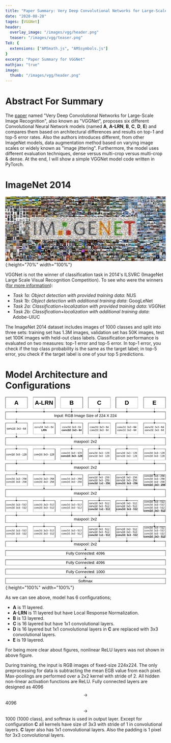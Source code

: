 ```yaml
---
title: "Paper Summary: Very Deep Convolutional Networks for Large-Scale Image Recognition"
date: "2020-08-20"
tages: [VGGNet]
header:
  overlay_image: "/images/vgg/header.png"
  teaser: "/images/vgg/teaser.png"
TeX: {
  extensions: ["AMSmath.js", "AMSsymbols.js"]
}
excerpt: "Paper Summary for VGGNet"
mathjax: "true"
image:
  thumb: "/images/vgg/header.png"
---
```


# Abstract For Summary

The [paper](https://arxiv.org/pdf/1409.1556.pdf) named "Very Deep Convolutional Networks for Large-Scale Image Recognition", also known as "VGGNet", proposes six different Convolutional Neural Network models (named **A**, **A-LRN**, **B**, **C**, **D**, **E**) and compares them based on architectural differences and results on top-1 and top-5 error rates. Also the authors introduces different, from other ImageNet models, data augmentation method based on varying image scales or widely known as "image jittering". Furthermore, the model uses different evaluation techniques, dense versus multi-crop versus multi-crop & dense. At the end, I will show a simple VGGNet model code written in PyTorch. 

# ImageNet 2014

![test image size](/images/vgg/imagenet.jpeg){:height="70%" width="100%"}

VGGNet is not the winner of classification task in 2014's ILSVRC (ImageNet Large Scale Visual Recognition Competition). To see who were the winners ([for more information](http://www.image-net.org/challenges/LSVRC/2014/results)):

* *Task 1a: Object detection with provided training data*: NUS
* *Task 1b: Object detection with additional training data*: GoogLeNet	
* *Task 2a: Classification+localization with provided training data*: VGGNet
* *Task 2b: Classification+localization with additional training data*: Adobe-UIUC 

The ImageNet 2014 dataset includes images of 1000 classes and split into three sets: training set has 1.3M images, validation set has 50K images, test set 100K images with held-out class labels. Classification performance is evaluated on two measures: top-1 error and top-5 error. In top-1 error, you check if the top class probability is the same as the target label; in top-5 error, you check if the target label is one of your top 5 predictions.

# Model Architecture and Configurations

![test image size](/images/vgg/arch3.png){:height="100%" width="100%"}

As we can see above, model has 6 configurations;

* **A** is 11 layered.
* **A-LRN** is 11 layered but have Local Response Normalization.
* **B** is 13 layered.
* **C** is 16 layered but have 1x1 convolutional layers.
* **D** is 16 layered but 1x1 convolutional layers in **C** are replaced with 3x3 convolutional layers.
* **E** is 19 layered.

For being more clear about figures, nonlinear ReLU layers was not shown in above figure.

During training, the input is RGB images of fixed-size 224x224. The only preprocessing for data is subtracting the mean EGB value from each pixel. Max-poolings are performed over a 2x2 kernel with stride of 2. 
All hidden non-linear activation functions are ReLU. Fully connected layers are designed as 4096 $$\rightarrow$$ 4096 $$\rightarrow$$ 1000 (1000 class), and softmax is used in output layer. 
Except for configuration **C** all kernels have size of 3x3 with stride of 1 in convolutional layers. **C** layer also has 1x1 convolutional layers. Also the padding is 1 pixel for 3x3 convolutional layers.
